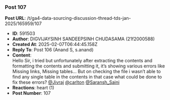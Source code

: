 ### Post 107
**Post URL**: /t/ga4-data-sourcing-discussion-thread-tds-jan-2025/165959/107
- **ID**: 591503
- **Author**: DIGVIJAYSINH SANDEEPSINH CHUDASAMA (21f2000588)
- **Created At**: 2025-02-07T06:44:45.158Z
- **Reply To**: Post 106 (Anand S, s.anand)
- **Content**:  
  Hello Sir, i tried but unfortunately after extracting the contents and formatting the contents and submitting it, it’s showing various errors like Missing links, Missing tables…
But on checking the file i wasn’t able to find any single table in the contents in that case what could be done to fix these errors?
<a class="mention" href="/u/jivraj">@Jivraj</a> <a class="mention" href="/u/carlton">@carlton</a> <a class="mention" href="/u/saransh_saini">@Saransh_Saini</a>
- **Reactions**: heart (1)
- **Post Number**: 107

